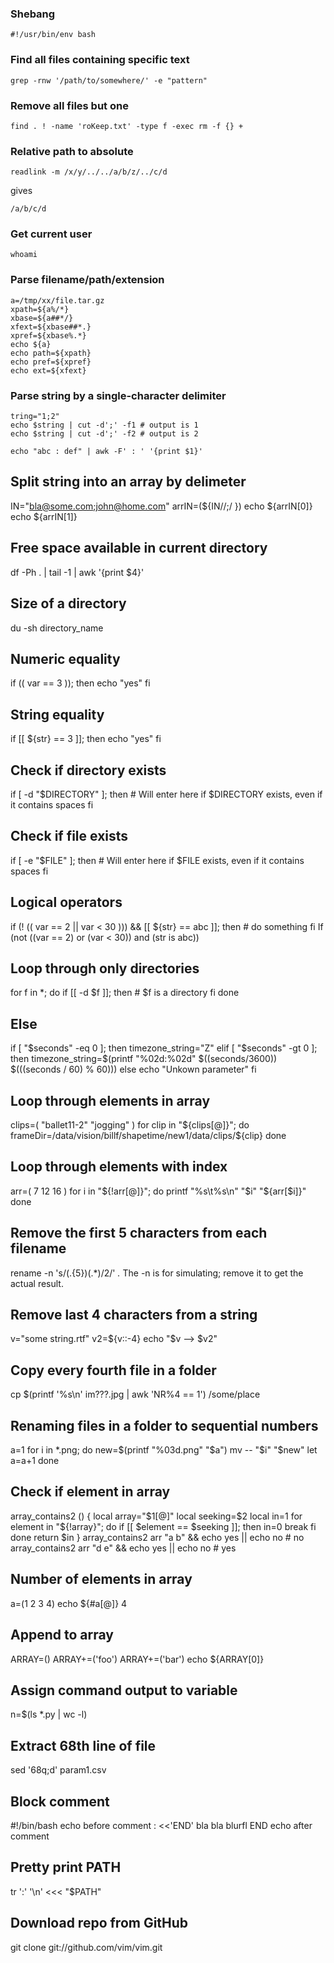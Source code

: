### Shebang

`#!/usr/bin/env bash`


### Find all files containing specific text

`grep -rnw '/path/to/somewhere/' -e "pattern"`


### Remove all files but one

`find . ! -name 'roKeep.txt' -type f -exec rm -f {} +`


### Relative path to absolute

`readlink -m /x/y/../../a/b/z/../c/d`

gives

`/a/b/c/d`


### Get current user

`whoami`


### Parse filename/path/extension

```
a=/tmp/xx/file.tar.gz
xpath=${a%/*}
xbase=${a##*/}
xfext=${xbase##*.}
xpref=${xbase%.*}
echo ${a}
echo path=${xpath}
echo pref=${xpref}
echo ext=${xfext}
```


### Parse string by a single-character delimiter

```
tring="1;2"
echo $string | cut -d';' -f1 # output is 1
echo $string | cut -d';' -f2 # output is 2
```

`echo "abc : def" | awk -F' : ' '{print $1}'`


Split string into an array by delimeter
---------------------------------------
IN="bla@some.com;john@home.com"
arrIN=(${IN//;/ })
echo ${arrIN[0]}
echo ${arrIN[1]}


Free space available in current directory
-----------------------------------------
df -Ph . | tail -1 | awk '{print $4}'


Size of a directory
-------------------
du -sh directory_name


Numeric equality
----------------
if (( var == 3 )); then
    echo "yes"
fi


String equality
---------------
if [[ ${str} == 3 ]]; then
    echo "yes"
fi


Check if directory exists
-------------------------
if [ -d "$DIRECTORY" ]; then
    # Will enter here if $DIRECTORY exists, even if it contains spaces
fi


Check if file exists
--------------------
if [ -e "$FILE" ]; then
    # Will enter here if $FILE exists, even if it contains spaces
fi


Logical operators
-----------------
if (! (( var == 2 || var < 30 ))) && [[ ${str} == abc ]]; then
    # do something
fi
If (not ((var == 2) or (var < 30)) and (str is abc))


Loop through only directories
-----------------------------
for f in *; do
    if [[ -d $f ]]; then
        # $f is a directory
    fi
done


Else
----
if [ "$seconds" -eq 0 ]; then
   timezone_string="Z"
elif [ "$seconds" -gt 0 ]; then
   timezone_string=$(printf "%02d:%02d" $((seconds/3600)) $(((seconds / 60) % 60)))
else
   echo "Unkown parameter"
fi


Loop through elements in array
------------------------------
clips=( "ballet11-2" "jogging" )
for clip in "${clips[@]}"; do
	frameDir=/data/vision/billf/shapetime/new1/data/clips/${clip}
done


Loop through elements with index
--------------------------------
arr=( 7 12 16 )
for i in "${!arr[@]}"; do 
  printf "%s\t%s\n" "$i" "${arr[$i]}"
done


Remove the first 5 characters from each filename
------------------------------------------------
rename -n 's/(.{5})(.*)$/$2/' *.*
The -n is for simulating; remove it to get the actual result.


Remove last 4 characters from a string
--------------------------------------
v="some string.rtf"
v2=${v::-4}
echo "$v --> $v2"


Copy every fourth file in a folder
----------------------------------
cp $(printf '%s\n' im???.jpg | awk 'NR%4 == 1') /some/place


Renaming files in a folder to sequential numbers
------------------------------------------------
a=1
for i in *.png; do
	new=$(printf "%03d.png" "$a")
	mv -- "$i" "$new"
	let a=a+1
done


Check if element in array
-------------------------
array_contains2 () { 
    local array="$1[@]"
    local seeking=$2
    local in=1
    for element in "${!array}"; do
        if [[ $element == $seeking ]]; then
            in=0
            break
        fi
    done
    return $in
}
array_contains2 arr "a b"  && echo yes || echo no    # no
array_contains2 arr "d e"  && echo yes || echo no    # yes


Number of elements in array
---------------------------
a=(1 2 3 4)
echo ${#a[@]}
4


Append to array
---------------
ARRAY=()
ARRAY+=('foo')
ARRAY+=('bar')
echo ${ARRAY[0]}


Assign command output to variable
---------------------------------
n=$(ls *.py | wc -l)


Extract 68th line of file
-------------------------
sed '68q;d' param1.csv


Block comment
-------------
#!/bin/bash
echo before comment
: <<'END'
bla bla
blurfl
END
echo after comment


Pretty print PATH
-----------------
tr ':' '\n' <<< "$PATH"


Download repo from GitHub
-------------------------
git clone git://github.com/vim/vim.git
